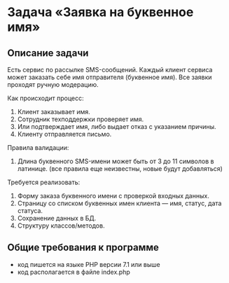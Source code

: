 # Задача «Заявка на буквенное имя»

## Описание задачи
Есть сервис по рассылке SMS-сообщений. Каждый клиент сервиса может заказать себе имя отправителя (буквенное имя). Все заявки проходят ручную модерацию.

Как происходит процесс:
1. Клиент заказывает имя.
2. Сотрудник техподдержки проверяет имя.
3. Или подтверждает имя, либо выдает отказ с указанием причины.
4. Клиенту отправляется письмо.

Правила валидации:
1. Длина буквенного SMS-имени может быть от 3 до 11 символов в латинице.
(все правила еще неизвестны, новые будут добавляться)

Требуется реализовать:
1. Форму заказа буквенного имени с проверкой входных данных.
2. Страницу со списком буквенных имен клиента — имя, статус, дата статуса.
3. Сохранение данных в БД.
4. Структуру классов/методов.

## Общие требования к программе
- код пишется на языке PHP версии 7.1 или выше
- код располагается в файле index.php
